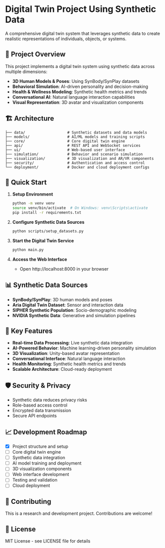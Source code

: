 # Digital Twin Project Using Synthetic Data

A comprehensive digital twin system that leverages synthetic data to create realistic representations of individuals, objects, or systems.

## 🎯 Project Overview

This project implements a digital twin system using synthetic data across multiple dimensions:
- **3D Human Models & Poses**: Using SynBody/SynPlay datasets
- **Behavioral Simulation**: AI-driven personality and decision-making
- **Health & Wellness Modeling**: Synthetic health metrics and trends
- **Conversational AI**: Natural language interaction capabilities
- **Visual Representation**: 3D avatar and visualization components

## 🏗️ Architecture

```
├── data/                   # Synthetic datasets and data models
├── models/                 # AI/ML models and training scripts
├── core/                   # Core digital twin engine
├── api/                    # REST API and WebSocket services
├── ui/                     # Web-based user interface
├── simulation/             # Behavior and scenario simulation
├── visualization/          # 3D visualization and AR/VR components
├── security/               # Authentication and access control
└── deployment/             # Docker and cloud deployment configs
```

## 🚀 Quick Start

1. **Setup Environment**
   ```bash
   python -m venv venv
   source venv/bin/activate  # On Windows: venv\Scripts\activate
   pip install -r requirements.txt
   ```

2. **Configure Synthetic Data Sources**
   ```bash
   python scripts/setup_datasets.py
   ```

3. **Start the Digital Twin Service**
   ```bash
   python main.py
   ```

4. **Access the Web Interface**
   - Open http://localhost:8000 in your browser

## 📊 Synthetic Data Sources

- **SynBody/SynPlay**: 3D human models and poses
- **Aria Digital Twin Dataset**: Sensor and interaction data
- **SIPHER Synthetic Population**: Socio-demographic modeling
- **NVIDIA Synthetic Data**: Generative and simulation pipelines

## 🔧 Key Features

- **Real-time Data Processing**: Live synthetic data integration
- **AI-Powered Behavior**: Machine learning-driven personality simulation
- **3D Visualization**: Unity-based avatar representation
- **Conversational Interface**: Natural language interaction
- **Health Monitoring**: Synthetic health metrics and trends
- **Scalable Architecture**: Cloud-ready deployment

## 🛡️ Security & Privacy

- Synthetic data reduces privacy risks
- Role-based access control
- Encrypted data transmission
- Secure API endpoints

## 📈 Development Roadmap

- [x] Project structure and setup
- [ ] Core digital twin engine
- [ ] Synthetic data integration
- [ ] AI model training and deployment
- [ ] 3D visualization components
- [ ] Web interface development
- [ ] Testing and validation
- [ ] Cloud deployment

## 🤝 Contributing

This is a research and development project. Contributions are welcome!

## 📄 License

MIT License - see LICENSE file for details
